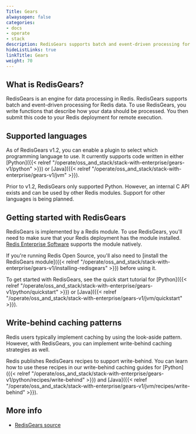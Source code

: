 ```yaml
---
Title: Gears
alwaysopen: false
categories:
- docs
- operate
- stack
description: RedisGears supports batch and event-driven processing for Redis data.
hideListLinks: true
linkTitle: Gears
weight: 70
---
```

## What is RedisGears?

RedisGears is an engine for data processing in Redis. RedisGears supports batch and event-driven processing for Redis data. To use RedisGears, you write functions that describe how your data should be processed. You then submit this code to your Redis deployment for remote execution.

## Supported languages

As of RedisGears v1.2, you can enable a plugin to select which programming language to use. It currently supports code written in either [Python]({{< relref "/operate/oss_and_stack/stack-with-enterprise/gears-v1/python" >}}) or [Java]({{< relref "/operate/oss_and_stack/stack-with-enterprise/gears-v1/jvm" >}}).

Prior to v1.2, RedisGears only supported Python. However, an internal C API exists and can be used by other Redis modules. Support for other languages is being planned.

## Getting started with RedisGears

RedisGears is implemented by a Redis module. To use RedisGears, you'll need to make sure that your Redis deployment has the module installed. [Redis Enterprise Software](https://docs.redislabs.com/latest/rs/) supports the module natively.

If you're running Redis Open Source, you'll also need to [install the RedisGears module]({{< relref "/operate/oss_and_stack/stack-with-enterprise/gears-v1/installing-redisgears" >}}) before using it.

To get started with RedisGears, see the quick start tutorial for [Python]({{< relref "/operate/oss_and_stack/stack-with-enterprise/gears-v1/python/quickstart" >}}) or [Java]({{< relref "/operate/oss_and_stack/stack-with-enterprise/gears-v1/jvm/quickstart" >}}).

## Write-behind caching patterns

Redis users typically implement caching by using the look-aside pattern. However, with RedisGears, you can implement write-behind caching strategies as well.

Redis publishes RedisGears recipes to support write-behind. You can learn how to use these recipes in our write-behind caching guides for [Python]({{< relref "/operate/oss_and_stack/stack-with-enterprise/gears-v1/python/recipes/write-behind" >}}) and [Java]({{< relref "/operate/oss_and_stack/stack-with-enterprise/gears-v1/jvm/recipes/write-behind" >}}).

## More info

- [RedisGears source](https://github.com/RedisGears/RedisGears)
